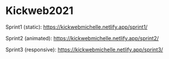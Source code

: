 # Kickweb2021

Sprint1 (static): https://kickwebmichelle.netlify.app/sprint1/ 

Sprint2 (animated): https://kickwebmichelle.netlify.app/sprint2/

Sprint3 (responsive): https://kickwebmichelle.netlify.app/sprint3/

